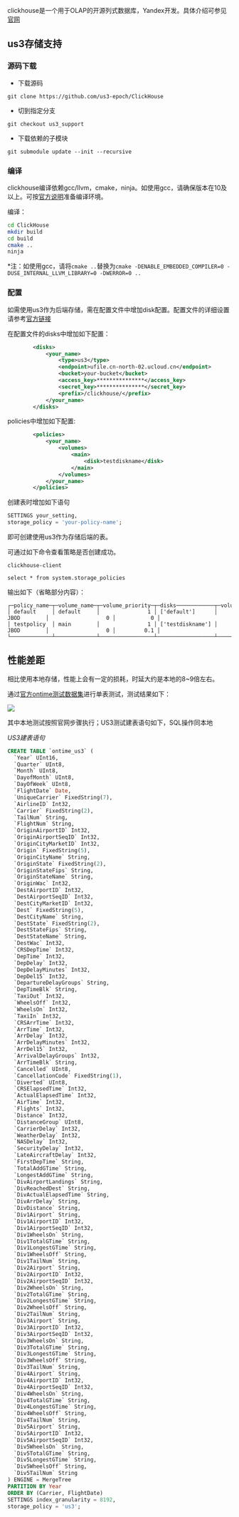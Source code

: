 clickhouse是一个用于OLAP的开源列式数据库，Yandex开发。具体介绍可参见[官网](https://clickhouse.tech/docs/zh/)

## us3存储支持

### 源码下载

* 下载源码

```
git clone https://github.com/us3-epoch/ClickHouse
```

* 切到指定分支

```
git checkout us3_support
```

* 下载依赖的子模块

```
git submodule update --init --recursive
```

### 编译

clickhouse编译依赖gcc/llvm，cmake，ninja。如使用gcc，请确保版本在10及以上。可按[官方说明](https://clickhouse.tech/docs/en/development/build/)准备编译环境。

编译：

```bash
cd ClickHouse
mkdir build
cd build
cmake ..
ninja
```

*注：如使用gcc，请将`cmake ..`替换为`cmake -DENABLE_EMBEDDED_COMPILER=0 -DUSE_INTERNAL_LLVM_LIBRARY=0 -DWERROR=0 ..`

### 配置

如需使用us3作为后端存储，需在配置文件中增加disk配置。配置文件的详细设置请参考[官方链接](https://clickhouse.tech/docs/en/operations/server-configuration-parameters/settings/)

在配置文件的disks中增加如下配置：

```xml
        <disks>
            <your_name>
                <type>us3</type>
                <endpoint>ufile.cn-north-02.ucloud.cn</endpoint>
                <bucket>your-bucket</bucket>
                <access_key>***************</access_key>
                <secret_key>***************</secret_key>
                <prefix>/clickhouse/</prefix>
            </your_name>
        </disks>
```

policies中增加如下配置:

```xml
        <policies>
            <your_name>
                <volumes>
                    <main>
                        <disk>testdiskname</disk>
                    </main>
                </volumes>
            </your_name>
        </policies>
```

创建表时增加如下语句

```sql
SETTINGS your_setting,
storage_policy = 'your-policy-name';
```

即可创建使用us3作为存储后端的表。

可通过如下命令查看策略是否创建成功。

```
clickhouse-client

select * from system.storage_policies
```

输出如下（省略部分内容）：

```
┌─policy_name─┬─volume_name─┬─volume_priority─┬─disks────────────┬─volume_type─┬─max_data_part_size─┬─move_factor─┐
│ default     │ default     │               1 │ ['default']      │ JBOD        │                  0 │           0 │
│ testpolicy  │ main        │               1 │ ['testdiskname'] │ JBOD        │                  0 │         0.1 │
└─────────────┴─────────────┴─────────────────┴──────────────────┴─────────────┴────────────────────┴─────────────┘
```

## 性能差距

相比使用本地存储，性能上会有一定的损耗，时延大约是本地的8~9倍左右。

通过[官方ontime测试数据集](https://clickhouse.tech/docs/zh/getting-started/example-datasets/ontime/)进行单表测试，测试结果如下：

![](docs/ch.png)

其中本地测试按照官网步骤执行；US3测试建表语句如下，SQL操作同本地

*US3建表语句*
```sql
CREATE TABLE `ontime_us3` (
  `Year` UInt16,
  `Quarter` UInt8,
  `Month` UInt8,
  `DayofMonth` UInt8,
  `DayOfWeek` UInt8,
  `FlightDate` Date,
  `UniqueCarrier` FixedString(7),
  `AirlineID` Int32,
  `Carrier` FixedString(2),
  `TailNum` String,
  `FlightNum` String,
  `OriginAirportID` Int32,
  `OriginAirportSeqID` Int32,
  `OriginCityMarketID` Int32,
  `Origin` FixedString(5),
  `OriginCityName` String,
  `OriginState` FixedString(2),
  `OriginStateFips` String,
  `OriginStateName` String,
  `OriginWac` Int32,
  `DestAirportID` Int32,
  `DestAirportSeqID` Int32,
  `DestCityMarketID` Int32,
  `Dest` FixedString(5),
  `DestCityName` String,
  `DestState` FixedString(2),
  `DestStateFips` String,
  `DestStateName` String,
  `DestWac` Int32,
  `CRSDepTime` Int32,
  `DepTime` Int32,
  `DepDelay` Int32,
  `DepDelayMinutes` Int32,
  `DepDel15` Int32,
  `DepartureDelayGroups` String,
  `DepTimeBlk` String,
  `TaxiOut` Int32,
  `WheelsOff` Int32,
  `WheelsOn` Int32,
  `TaxiIn` Int32,
  `CRSArrTime` Int32,
  `ArrTime` Int32,
  `ArrDelay` Int32,
  `ArrDelayMinutes` Int32,
  `ArrDel15` Int32,
  `ArrivalDelayGroups` Int32,
  `ArrTimeBlk` String,
  `Cancelled` UInt8,
  `CancellationCode` FixedString(1),
  `Diverted` UInt8,
  `CRSElapsedTime` Int32,
  `ActualElapsedTime` Int32,
  `AirTime` Int32,
  `Flights` Int32,
  `Distance` Int32,
  `DistanceGroup` UInt8,
  `CarrierDelay` Int32,
  `WeatherDelay` Int32,
  `NASDelay` Int32,
  `SecurityDelay` Int32,
  `LateAircraftDelay` Int32,
  `FirstDepTime` String,
  `TotalAddGTime` String,
  `LongestAddGTime` String,
  `DivAirportLandings` String,
  `DivReachedDest` String,
  `DivActualElapsedTime` String,
  `DivArrDelay` String,
  `DivDistance` String,
  `Div1Airport` String,
  `Div1AirportID` Int32,
  `Div1AirportSeqID` Int32,
  `Div1WheelsOn` String,
  `Div1TotalGTime` String,
  `Div1LongestGTime` String,
  `Div1WheelsOff` String,
  `Div1TailNum` String,
  `Div2Airport` String,
  `Div2AirportID` Int32,
  `Div2AirportSeqID` Int32,
  `Div2WheelsOn` String,
  `Div2TotalGTime` String,
  `Div2LongestGTime` String,
  `Div2WheelsOff` String,
  `Div2TailNum` String,
  `Div3Airport` String,
  `Div3AirportID` Int32,
  `Div3AirportSeqID` Int32,
  `Div3WheelsOn` String,
  `Div3TotalGTime` String,
  `Div3LongestGTime` String,
  `Div3WheelsOff` String,
  `Div3TailNum` String,
  `Div4Airport` String,
  `Div4AirportID` Int32,
  `Div4AirportSeqID` Int32,
  `Div4WheelsOn` String,
  `Div4TotalGTime` String,
  `Div4LongestGTime` String,
  `Div4WheelsOff` String,
  `Div4TailNum` String,
  `Div5Airport` String,
  `Div5AirportID` Int32,
  `Div5AirportSeqID` Int32,
  `Div5WheelsOn` String,
  `Div5TotalGTime` String,
  `Div5LongestGTime` String,
  `Div5WheelsOff` String,
  `Div5TailNum` String
) ENGINE = MergeTree
PARTITION BY Year
ORDER BY (Carrier, FlightDate)
SETTINGS index_granularity = 8192,
storage_policy = 'us3';
```
